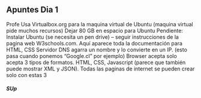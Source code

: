 ## Apuntes Dia 1

Profe Usa Virtualbox.org para la maquina virtual de Ubuntu (maquina virtual pide muchos recursos)
Dejar 80 GB en espacio para Ubuntu
Pendiente: Instalar Ubuntu (se necesita un pen drive) – seguir instrucciones de la pagina web
W3schools.com. Aquí aparece toda la documentación para HTML, CSS
Servidor DNS agarra un nombre y lo convierte en un IP. (esto pasa cuando ponemos “Google.cl” por ejemplo)
Browser acepta solo acepta 3 tipos de formatos. HTML, CSS, Javascript (parece que también puede mostrar XML y JSON). Todas las paginas de internet se pueden crear solo con estas 3

##### SUp
